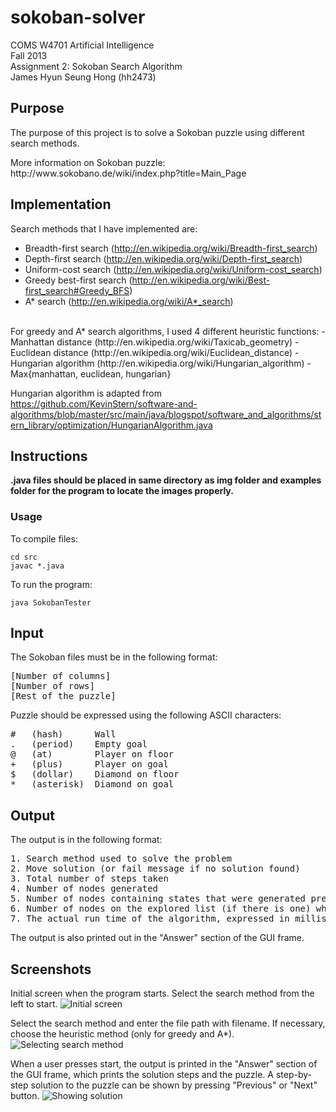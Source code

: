 sokoban-solver
==============
COMS W4701 Artificial Intelligence
<br>Fall 2013
<br>Assignment 2: Sokoban Search Algorithm
<br>James Hyun Seung Hong (hh2473)

Purpose
-------

The purpose of this project is to solve a Sokoban puzzle using different search methods.
<p>More information on Sokoban puzzle: http://www.sokobano.de/wiki/index.php?title=Main_Page</p>

Implementation
--------------
Search methods that I have implemented are:
- Breadth-first search (http://en.wikipedia.org/wiki/Breadth-first_search)
- Depth-first search (http://en.wikipedia.org/wiki/Depth-first_search)
- Uniform-cost search (http://en.wikipedia.org/wiki/Uniform-cost_search)
- Greedy best-first search (http://en.wikipedia.org/wiki/Best-first_search#Greedy_BFS)
- A* search (http://en.wikipedia.org/wiki/A*_search)

<br>
For greedy and A* search algorithms, I used 4 different heuristic functions:
- Manhattan distance (http://en.wikipedia.org/wiki/Taxicab_geometry)
- Euclidean distance (http://en.wikipedia.org/wiki/Euclidean_distance)
- Hungarian algorithm (http://en.wikipedia.org/wiki/Hungarian_algorithm)
- Max{manhattan, euclidean, hungarian}

Hungarian algorithm is adapted from https://github.com/KevinStern/software-and-algorithms/blob/master/src/main/java/blogspot/software_and_algorithms/stern_library/optimization/HungarianAlgorithm.java

Instructions
------------
<b> .java files should be placed in same directory as img folder and examples folder for the program to locate the images properly.</b>

<h3>Usage</h3>

To compile files:
<pre><code>cd src
javac *.java
</code></pre>

To run the program:

<pre><code>java SokobanTester
</code></pre>

<h2>Input</h2>

The Sokoban files must be in the following format:
<pre>[Number of columns]
[Number of rows]
[Rest of the puzzle]
</pre>

Puzzle should be expressed using the following ASCII characters:
<pre>#   (hash)      Wall 
.	(period)	Empty goal 
@	(at)    	Player on floor 
+	(plus)		Player on goal 
$	(dollar)	Diamond on floor 
*	(asterisk)	Diamond on goal 
</pre>

Output
------

The output is in the following format:
<pre>1. Search method used to solve the problem
2. Move solution (or fail message if no solution found)
3. Total number of steps taken
4. Number of nodes generated
5. Number of nodes containing states that were generated previously
6. Number of nodes on the explored list (if there is one) when termination occurs
7. The actual run time of the algorithm, expressed in milliseconds
</pre>

The output is also printed out in the "Answer" section of the GUI frame.

Screenshots
--------------

Initial screen when the program starts. Select the search method from the left to start.
![Initial screen](https://s3.amazonaws.com/jameshong/screenshots/Project+Screenshots/sokoban/1.jpg)

Select the search method and enter the file path with filename. If necessary, choose the heuristic method (only for greedy and A*).
![Selecting search method](https://s3.amazonaws.com/jameshong/screenshots/Project+Screenshots/sokoban/2.jpg)

When a user presses start, the output is printed in the "Answer" section of the GUI frame, which prints the solution steps and the puzzle. A step-by-step solution to the puzzle can be shown by pressing "Previous" or "Next" button.
![Showing solution](https://s3.amazonaws.com/jameshong/screenshots/Project+Screenshots/sokoban/3.jpg)
